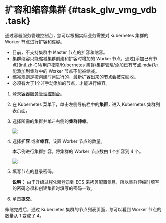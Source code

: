 # 扩容和缩容集群 {#task_glw_vmg_vdb .task}

通过容器服务管理控制台，您可以根据实际业务需要对 Kubernetes 集群的 Worker 节点进行扩容和缩容。

-   目前，不支持集群中 Master 节点的扩容和缩容。
-   集群缩容只能缩减集群创建和扩容时增加的 Worker 节点，通过[添加已有节点](intl.zh-CN/用户指南/Kubernetes 集群/集群管理/添加已有节点.md#)功能添加到集群中的 Worker 节点不能被缩减。
-   缩减规则是按创建时间进行的，最新扩容出来的节点会被先回收。
-   必须有大于1个非手动添加的节点，才能进行缩容。

1.  登录[容器服务管理控制台](https://cs.console.aliyun.com)。 
2.  在 Kubernetes 菜单下，单击左侧导航栏中的**集群**，进入 Kubernetes 集群列表页面。 
3.  选择所需的集群并单击右侧的**集群伸缩**。 

    ![](http://static-aliyun-doc.oss-cn-hangzhou.aliyuncs.com/assets/img/6885/15390790934327_zh-CN.png)

4.  选择**扩容** 或者**缩容**，设置 Worker 节点的数量。 

    本示例进行集群扩容，将集群的 Worker 节点数由 1 个扩容到 4 个。

    ![](http://static-aliyun-doc.oss-cn-hangzhou.aliyuncs.com/assets/img/6885/15390790934328_zh-CN.png)

5.  填写节点的登录密码。 

    **说明：** 由于升级过程依赖登录到 ECS 来拷贝配置信息，所以集群伸缩时填写的密码必须和创建集群时填写的密码一致。

6.  单击**提交**。 

伸缩完成后，通过 Kubernetes 集群的节点列表页面，您可以看到 Worker 节点的数量从 1 变成了 4。

